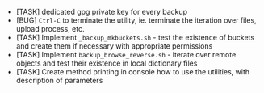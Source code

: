 * [TASK] dedicated gpg private key for every backup
* [BUG] `Ctrl-C` to terminate the utility, ie. terminate the iteration over files, upload process, etc.
* [TASK] Implement `_backup_mkbuckets.sh` - test the existence of buckets and create them if necessary with appropriate permissions
* [TASK] Implement `backup_browse_reverse.sh` - iterate over remote objects and test their existence in local dictionary files
* [TASK] Create method printing in console how to use the utilities, with description of parameters

